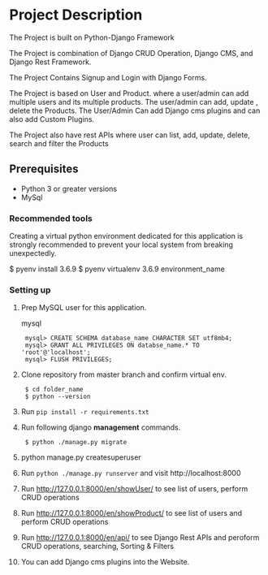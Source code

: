 # Project Description

The Project is built on Python-Django Framework

The Project is combination of Django CRUD Operation, Django CMS, and Django Rest Framework.

The Project Contains Signup and Login with Django Forms.

The Project is based on User and Product. where a user/admin can add multiple users and its multiple products.
The user/admin can add, update , delete the Products.
The User/Admin Can add Django cms plugins and can also add Custom Plugins.

The Project also have rest APIs where user can list, add, update, delete, search and filter the Products

## Prerequisites

- Python 3 or greater versions
- MySql

### Recommended tools

Creating a virtual python environment dedicated for this application is strongly recommended to prevent your local system from breaking unexpectedly.

$ pyenv install 3.6.9
$ pyenv virtualenv 3.6.9 environment_name

### Setting up

1. Prep MySQL user for this application.

    mysql

        mysql> CREATE SCHEMA database_name CHARACTER SET utf8mb4;
        mysql> GRANT ALL PRIVILEGES ON databse_name.* TO 'root'@'localhost';
        mysql> FLUSH PRIVILEGES;


2. Clone repository from master branch and confirm virtual env.

        $ cd folder_name
        $ python --version
        

3. Run `pip install -r requirements.txt`



4. Run following django **management** commands.

        $ python ./manage.py migrate

5. python manage.py createsuperuser
        
6. Run `python ./manage.py runserver` and visit http://localhost:8000

7. Run http://127.0.0.1:8000/en/showUser/ to see list of users, perform CRUD operations

8. Run http://127.0.0.1:8000/en/showProduct/ to see list of users and perform CRUD operations

9. Run http://127.0.0.1:8000/en/api/ to see Django Rest APIs and peroform CRUD operations, searching, Sorting & Filters

10. You can add Django cms plugins into the Website.
